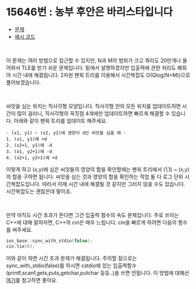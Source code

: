 # 15646번 : 농부 후안은 바리스타입니다
* [문제](https://www.acmicpc.net/problem/15646)<br>
* [예시 코드](https://github.com/njw1204/LA-solutions/blob/make-solutions/(BOJ%2015646)%20%EB%86%8D%EB%B6%80%20%ED%9B%84%EC%95%88%EC%9D%80%20%EB%B0%94%EB%A6%AC%EC%8A%A4%ED%83%80%EC%9E%85%EB%8B%88%EB%8B%A4/15646.cpp)<br>

<br>

이 문제는 여러 방법으로 접근할 수 있지만, N과 M의 범위가 크고 쿼리도 20만개나 들어와서 TLE를 받기 쉬운 문제입니다. 밑에서 설명하겠지만 입출력에 관한 처리도 해줘야 시간 내에 해결됩니다. 2차원 펜윅 트리를 이용해서 시간복잡도 O(Qlog(N+M))으로 풀어보겠습니다.

<br>

씨앗을 심는 위치는 직사각형 모양입니다. 직사각형 안의 모든 위치를 업데이트하면 시간이 많이 걸리니, 직사각형의 꼭짓점 4개에만 업데이트하면 빠르게 해결할 수 있습니다. 아래와 같이 펜윅 트리를 업데이트 해주세요.

```
- (x1, y1) ~ (x2, y2)에 영양이 d인 씨앗을 심을 때 -
1. (x1, y1)에 +d
2. (x2+1, y1)에 -d
3. (x1, y2+1)에 -d
4. (x2+1, y2+1)에 +d
```

이렇게 하고 (x,y)에 심은 씨앗들의 영양의 합을 확인할때는 펜윅 트리에서 (1,1) ~ (x,y)의 합을 구하면 됩니다. 씨앗을 심는 것과 영양의 합을 확인하는 작업 둘 다 로그 단위 시간복잡도입니다. 따라서 이제 시간 내에 해결될 것 같지만 그러지 않을 수도 있습니다. 시간복잡도는 괜찮은데 말이죠.

<br>

만약 아직도 시간 초과가 뜬다면 그건 입출력 함수의 속도 문제입니다. 주로 쓰이는 C++에 대해 말하자면, C++의 cin은 매우 느립니다. cin을 빠르게 하려면 다음의 함수를 써주세요.

```c++
ios_base::sync_with_stdio(false);
cin.tie(0);
```

이와 같이 하면 시간 초과 문제가 해결됩니다. 주의할 점으로는 sync_with_stdio(false)를 하시면 cstdio에 있는 입출력함수(printf,scanf,gets,puts,getchar,putchar 등등..)을 쓰면 안됩니다. 이 방법에 대해선 [여기](http://codecollector.tistory.com/381)를 참고하면 좋아요.